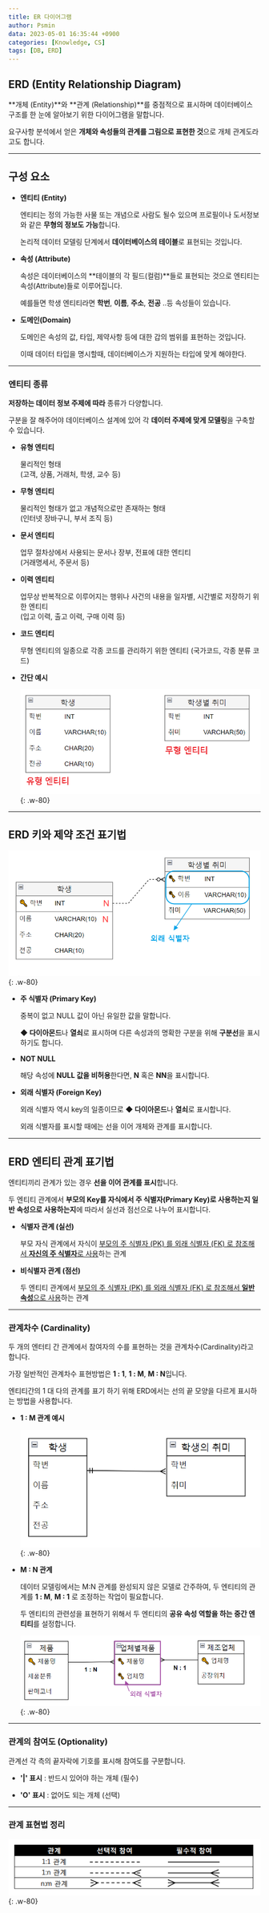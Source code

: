 ```yaml
---
title: ER 다이어그램
author: Psmin
data: 2023-05-01 16:35:44 +0900
categories: [Knowledge, CS]
tags: [DB, ERD]
---
```


## ERD (Entity Relationship Diagram)

**개체 (Entity)**와 **관계 (Relationship)**를 중점적으로 표시하며 데이터베이스 구조를 한 눈에 알아보기 위한 다이어그램을 말합니다.

요구사항 분석에서 얻은 **개체와 속성들의 관계를 그림으로 표현한 것**으로 개체 관계도라고도 합니다.

---

## 구성 요소

- **엔티티 (Entity)**

  엔티티는 정의 가능한 사물 또는 개념으로 사람도 될수 있으며 프로필이나 도서정보와 같은 **무형의 정보도 가능**합니다.

  논리적 데이터 모델링 단계에서 **데이터베이스의 테이블**로 표현되는 것입니다.

- **속성 (Attribute)**

  속성은 데이터베이스의 **테이블의 각 필드(컬럼)**들로 표현되는 것으로 엔티티는 속성(Attribute)들로 이루어집니다.

  예를들면 학생 엔티티라면 **학번**, **이름**, **주소**, **전공** ..등 속성들이 있습니다.

- **도메인(Domain)**

  도메인은 속성의 값, 타입, 제약사항 등에 대한 갑의 범위를 표현하는 것입니다.

  이때 데이터 타입을 명시할때, 데이터베이스가 지원하는 타입에 맞게 해야한다.

---

### 엔티티 종류

**저장하는 데이터 정보 주제에 따라** 종류가 다양합니다.

구분을 잘 해주어야 데이터베이스 설계에 있어 각 **데이터 주제에 맞게 모델링**을 구축할 수 있습니다.

- **유형 엔티티**

  물리적인 형태  
  (고객, 상품, 거래처, 학생, 교수 등)

- **무형 엔티티**

  물리적인 형태가 없고 개념적으로만 존재하는 형태  
  (인터넷 장바구니, 부서 조직 등)

- **문서 엔티티**

  업무 절차상에서 사용되는 문서나 장부, 전표에 대한 엔티티  
  (거래명세서, 주문서 등)

- **이력 엔티티**

  업무상 반복적으로 이루어지는 행위나 사건의 내용을 일자별, 시간별로 저장하기 위한 엔티티  
  (입고 이력, 출고 이력, 구매 이력 등)

- **코드 엔티티**

  무형 엔티티의 일종으로 각종 코드를 관리하기 위한 엔티티
  (국가코드, 각종 분류 코드)

- **간단 예시**

  ![Entity-ex](/assets/img/entity-ex.png){: .w-80}

---

## ERD 키와 제약 조건 표기법

![key-ex](/assets/img/key-ex.png){: .w-80}

- **주 식별자 (Primary Key)**

  중복이 없고 NULL 값이 아닌 유일한 값을 말합니다.

  **◆ 다이아몬드**나 **열쇠**로 표시하며 다른 속성과의 명확한 구분을 위해 **구분선**을 표시하기도 합니다.

- **NOT NULL**

  해당 속성에 **NULL 값을 비허용**한다면, **N** 혹은 **NN**을 표시합니다.

- **외래 식별자 (Foreign Key)**

  외래 식별자 역시 key의 일종이므로 **◆ 다이아몬드**나 **열쇠**로 표시합니다.

  외래 식별자를 표시할 때에는 선을 이어 개체와 관계를 표시합니다.

---

## ERD 엔티티 관계 표기법

엔티티끼리 관계가 있는 경우 **선을 이어 관계를 표시**합니다.

두 엔티티 관계에서 **부모의 Key를 자식에서 주 식별자(Primary Key)로 사용하는지 일반 속성으로 사용하는지**에 따라서 실선과 점선으로 나누어 표시합니다.

- **식별자 관계 (실선)**

  부모 자식 관계에서 자식이 <u>부모의 주 식별자 (PK) 를 외래 식별자 (FK) 로 참조해서 **자신의 주 식별자**로 사용</u>하는 관계

- **비식별자 관계 (점선)**

  두 엔티티 관계에서 <u>부모의 주 식별자 (PK) 를 외래 식별자 (FK) 로 참조해서 **일반 속성**으로 사용</u>하는 관계

---

### 관계차수 (Cardinality)

두 개의 엔터티 간 관계에서 참여자의 수를 표현하는 것을 관계차수(Cardinality)라고 합니다.

가장 일반적인 관계차수 표현방법은 **1 : 1**, **1 : M**, **M : N**입니다.

엔티티간의 1 대 다의 관계를 표기 하기 위해 ERD에서는 선의 끝 모양을 다르게 표시하는 방법을 사용합니다.

- **1 : M 관계 예시**

  ![1 : M](/assets/img/one-n.png){: .w-80}

- **M : N 관계**

  데이터 모델링에서는 M:N 관계를 완성되지 않은 모델로 간주하여, 두 엔티티의 관계를 **1 : M**, **M : 1** 로 조정하는 작업이 필요합니다.

  두 엔티티의 관련성을 표현하기 위해서 두 엔티티의 **공유 속성 역할을 하는 중간 엔티티**를 설정합니다.

  ![M : N](/assets/img/m-n.png){: .w-80}

---

### 관계의 참여도 (Optionality)

관계선 각 측의 끝자락에 기호를 표시해 참여도를 구분합니다.

- **'|' 표시** : 반드시 있어야 하는 개체 (필수)

- **'O' 표시** : 없어도 되는 개체 (선택)

---

### 관계 표현법 정리

![erd-relation](/assets/img/erd-relation.png){: .w-80}
